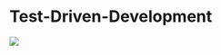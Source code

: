 # Test-Driven-Development

![](<https://codebuild.us-east-1.amazonaws.com/badges?uuid=eyJlbmNyeXB0ZWREYXRhIjoiK0lKeGlZUHBTYlZkUnF0eTljdUtZQmM1UXhGWTJYSmVPSCs3eDc2SDJ2V0trTmtOMC9KNEpYTEU4VG1sSzg5Mnd3dllKTjZGZytYR0YvTHF1U3hmMHVBPSIsIml2UGFyYW1ldGVyU3BlYyI6InZIV3NiWWkvVWVEZkZMeXciLCJtYXRlcmlhbFNldFNlcmlhbCI6MX0%3D&branch=main>)
